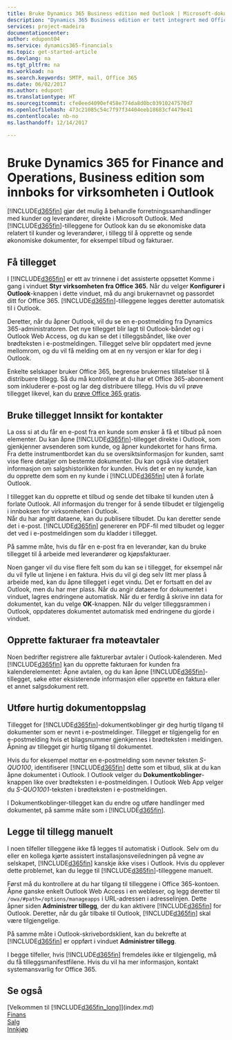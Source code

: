 ```yaml
---
title: Bruke Dynamics 365 Business edition med Outlook | Microsoft-dokumentasjon
description: "Dynamics 365 Business edition er tett integrert med Office 365, slik at du kan behandle alle forretningssamhandlinger og e-postmeldinger med kunder og leverandører direkte i Outlook."
services: project-madeira
documentationcenter: 
author: edupont04
ms.service: dynamics365-financials
ms.topic: get-started-article
ms.devlang: na
ms.tgt_pltfrm: na
ms.workload: na
ms.search.keywords: SMTP, mail, Office 365
ms.date: 06/02/2017
ms.author: edupont
ms.translationtype: HT
ms.sourcegitcommit: cfe0eed4090ef458e774da8d0bc03910247570d7
ms.openlocfilehash: 473c21085c54c7f97f34404eeb18683cf4479e41
ms.contentlocale: nb-no
ms.lasthandoff: 12/14/2017

---
```

# <a name="using-dynamics-365-for-finance-and-operations-business-edition-as-your-business-inbox-in-outlook"></a>Bruke Dynamics 365 for Finance and Operations, Business edition som innboks for virksomheten i Outlook
[!INCLUDE[d365fin](includes/d365fin_md.md)] gjør det mulig å behandle forretningssamhandlinger med kunder og leverandører, direkte i Microsoft Outlook. Med [!INCLUDE[d365fin](includes/d365fin_md.md)]-tilleggene for Outlook kan du se økonomiske data relatert til kunder og leverandører, i tillegg til å opprette og sende økonomiske dokumenter, for eksempel tilbud og fakturaer.  

## <a name="getting-the-add-in"></a>Få tillegget
I [!INCLUDE[d365fin](includes/d365fin_md.md)] er ett av trinnene i det assisterte oppsettet Komme i gang i vinduet **Styr virksomheten fra Office 365**. Når du velger **Konfigurer i Outlook**-knappen i dette vinduet, må du angi brukernavnet og passordet ditt for Office 365. [!INCLUDE[d365fin](includes/d365fin_md.md)]-tilleggene legges deretter automatisk til i Outlook.  

Deretter, når du åpner Outlook, vil du se en e-postmelding fra Dynamics 365-administratoren. Det nye tillegget blir lagt til Outlook-båndet og i Outlook Web Access, og du kan se det i tilleggsbåndet, like over brødteksten i e-postmeldingen. Tillegget selve blir oppdatert med jevne mellomrom, og du vil få melding om at en ny versjon er klar for deg i Outlook.  

Enkelte selskaper bruker Office 365, begrense brukernes tillatelser til å distribuere tillegg. Så du må kontrollere at du har et Office 365-abonnement som inkluderer e-post og lar deg distribuere tillegg. Hvis du vil prøve tillegget likevel, kan du [prøve Office 365 gratis](https://products.office.com/try).  

## <a name="using-the-contact-insights-add-in"></a>Bruke tillegget Innsikt for kontakter
La oss si at du får en e-post fra en kunde som ønsker å få et tilbud på noen elementer. Du kan åpne [!INCLUDE[d365fin](includes/d365fin_md.md)]-tillegget direkte i Outlook, som gjenkjenner avsenderen som kunde, og åpner kundekortet for hans firma. Fra dette instrumentbordet kan du se oversiktsinformasjon for kunden, samt vise flere detaljer om bestemte dokumenter. Du kan også vise detaljert informasjon om salgshistorikken for kunden. Hvis det er en ny kunde, kan du opprette dem som en ny kunde i [!INCLUDE[d365fin](includes/d365fin_md.md)] uten å forlate Outlook.  

I tillegget kan du opprette et tilbud og sende det tilbake til kunden uten å forlate Outlook. All informasjon du trenger for å sende tilbudet er tilgjengelig i innboksen for virksomheten i Outlook.  
Når du har angitt dataene, kan du publisere tilbudet. Du kan deretter sende det i e-post. [!INCLUDE[d365fin](includes/d365fin_md.md)] genererer en PDF-fil med tilbudet og legger det ved i e-postmeldingen som du kladder i tillegget.  

På samme måte, hvis du får en e-post fra en leverandør, kan du bruke tillegget til å arbeide med leverandører og kjøpsfakturaer.  

Noen ganger vil du vise flere felt som du kan se i tillegget, for eksempel når du vil fylle ut linjene i en faktura. Hvis du vil gi deg selv litt mer plass å arbeide med, kan du åpne tillegget i eget vindu. Det er fortsatt en del av Outlook, men du har mer plass. Når du angir dataene for dokumentet i vinduet, lagres endringene automatisk. Når du er ferdig å skrive inn data for dokumentet, kan du velge **OK**-knappen. Når du velger tilleggsrammen i Outlook, oppdateres dokumentet automatisk med endringene du gjorde i vinduet.  

## <a name="creating-invoices-from-your-meeting-appointments"></a>Opprette fakturaer fra møteavtaler
Noen bedrifter registrere alle fakturerbar avtaler i Outlook-kalenderen. Med [!INCLUDE[d365fin](includes/d365fin_md.md)] kan du opprette fakturaen for kunden fra kalenderelementet: Åpne avtalen, og du kan åpne [!INCLUDE[d365fin](includes/d365fin_md.md)]-tillegget, søke etter eksisterende informasjon eller opprette en faktura eller et annet salgsdokument rett.  

## <a name="doing-quick-document-lookup"></a>Utføre hurtig dokumentoppslag
Tillegget for [!INCLUDE[d365fin](includes/d365fin_md.md)]-dokumentkoblinger gir deg hurtig tilgang til dokumenter som er nevnt i e-postmeldinger. Tillegget er tilgjengelig for en e-postmelding hvis et bilagsnummer gjenkjennes i brødteksten i meldingen. Åpning av tillegget gir hurtig tilgang til dokumentet.  

Hvis du for eksempel mottar en e-postmelding som nevner teksten *S-QUO100*, identifiserer [!INCLUDE[d365fin](includes/d365fin_md.md)] dette som et tilbud, slik at du kan åpne dokumentet i Outlook. I Outlook velger du **Dokumentkoblinger**-knappen like over brødteksten i e-postmeldingen. I Outlook Web App velger du *S-QUO1001*-teksten i brødteksten i e-postmeldingen.  

I Dokumentkoblinger-tillegget kan du endre og utføre handlinger med dokumentet, på samme måte som i [!INCLUDE[d365fin](includes/d365fin_md.md)].

## <a name="adding-the-add-ins-manually"></a>Legge til tillegg manuelt
I noen tilfeller tilleggene ikke få legges til automatisk i Outlook. Selv om du eller en kollega kjørte assistert installasjonsveiledningen på vegne av selskapet, [!INCLUDE[d365fin](includes/d365fin_md.md)] kanskje ikke vises i Outlook. Hvis du opplever dette problemet, kan du legge til [!INCLUDE[d365fin](includes/d365fin_md.md)]-tilleggene manuelt.  

Først må du kontrollere at du har tilgang til tilleggene i Office 365-kontoen. Åpne ganske enkelt Outlook Web Access i en webleser, og legg deretter til `/owa/#path=/options/manageapps` i URL-adressen i adresselinjen. Dette åpner siden **Administrer tillegg**, der du kan aktivere [!INCLUDE[d365fin](includes/d365fin_md.md)] for Outlook. Deretter, når du går tilbake til Outlook, [!INCLUDE[d365fin](includes/d365fin_md.md)] skal være tilgjengelige.  

På samme måte i Outlook-skrivebordsklient, kan du bekrefte at [!INCLUDE[d365fin](includes/d365fin_md.md)] er oppført i vinduet **Administrer tillegg**.  

I begge tilfeller, hvis [!INCLUDE[d365fin](includes/d365fin_md.md)] fremdeles ikke er tilgjengelig, må du få tilleggsmanifestfilene. Hvis du vil ha mer informasjon, kontakt systemansvarlig for Office 365.

## <a name="see-also"></a>Se også
[Velkommen til [!INCLUDE[d365fin_long](includes/d365fin_long_md.md)]](index.md)  
[Finans](finance.md)  
[Salg](sales-manage-sales.md)  
[Innkjøp](purchasing-manage-purchasing.md)  

